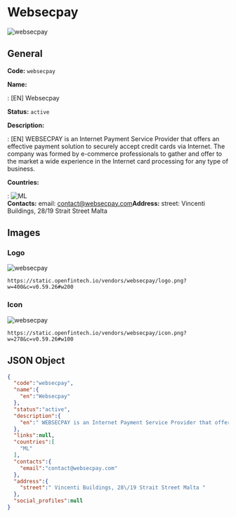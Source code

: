 
# Websecpay 
![websecpay](https://static.openfintech.io/vendors/websecpay/logo.png?w=400&c=v0.59.26#w200)  

## General 
 
**Code:** `websecpay` 
 
**Name:** 
 
:	[EN] Websecpay 
 
**Status:** `active` 
 
**Description:** 
 
: [EN]  WEBSECPAY is an Internet Payment Service Provider that offers an effective payment solution to securely accept credit cards via Internet. The company was formed by e-commerce professionals to gather and offer to the market a wide experience in the Internet card processing for any type of business.  
 
 
**Countries:** 
 
:	![ML](https://cdnjs.cloudflare.com/ajax/libs/flag-icon-css/3.3.0/flags/4x3/ml.svg#w24)  
**Contacts:** 
email: contact@websecpay.com**Address:** 
street:  Vincenti Buildings, 28/19 Strait Street Malta  

## Images 

### Logo 
 
![websecpay](https://static.openfintech.io/vendors/websecpay/logo.png?w=400&c=v0.59.26#w200)  

```
https://static.openfintech.io/vendors/websecpay/logo.png?w=400&c=v0.59.26#w200
```  

### Icon 
 
![websecpay](https://static.openfintech.io/vendors/websecpay/icon.png?w=278&c=v0.59.26#w100)  

```
https://static.openfintech.io/vendors/websecpay/icon.png?w=278&c=v0.59.26#w100
```  

## JSON Object 

```json
{
  "code":"websecpay",
  "name":{
    "en":"Websecpay"
  },
  "status":"active",
  "description":{
    "en":" WEBSECPAY is an Internet Payment Service Provider that offers an effective payment solution to securely accept credit cards via Internet. The company was formed by e-commerce professionals to gather and offer to the market a wide experience in the Internet card processing for any type of business. "
  },
  "links":null,
  "countries":[
    "ML"
  ],
  "contacts":{
    "email":"contact@websecpay.com"
  },
  "address":{
    "street":" Vincenti Buildings, 28\/19 Strait Street Malta "
  },
  "social_profiles":null
}
```  
